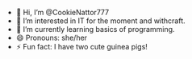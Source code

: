 - 👋 Hi, I’m @CookieNattor777
- 👀 I’m interested in IT for the moment and withcraft.
- 🌱 I’m currently learning basics of programming.
- 😄 Pronouns: she/her
- ⚡ Fun fact: I have two cute guinea pigs! 

<!---
CookieNattor777/CookieNattor777 is a ✨ special ✨ repository because its `README.md` (this file) appears on your GitHub profile.
You can click the Preview link to take a look at your changes.
--->
